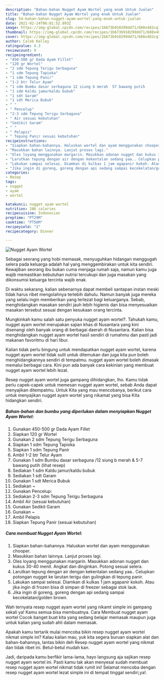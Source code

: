 ```yaml
---
description: "Bahan-bahan Nugget Ayam Wortel yang enak Untuk Jualan"
title: "Bahan-bahan Nugget Ayam Wortel yang enak Untuk Jualan"
slug: 54-bahan-bahan-nugget-ayam-wortel-yang-enak-untuk-jualan
date: 2021-02-24T06:01:52.893Z
image: https://img-global.cpcdn.com/recipes/1b673b910299dd71/680x482cq70/nugget-ayam-wortel-foto-resep-utama.jpg
thumbnail: https://img-global.cpcdn.com/recipes/1b673b910299dd71/680x482cq70/nugget-ayam-wortel-foto-resep-utama.jpg
cover: https://img-global.cpcdn.com/recipes/1b673b910299dd71/680x482cq70/nugget-ayam-wortel-foto-resep-utama.jpg
author: Caleb Kelley
ratingvalue: 4.3
reviewcount: 9
recipeingredient:
- "450-500 gr Dada Ayam Fillet"
- "120 gr Wortel"
- "2 sdm Tepung Terigu Serbaguna"
- "1 sdm Tepung Tapioka"
- "1 sdm Tepung Panir"
- "1-2 btr Telur Ayam"
- "1 sdm Bumbu dasar serbaguna 12 siung b merah  57 bawang putih           lihat resep"
- "1 sdm Kaldu jamurkaldu bubuk"
- "1 sdt Garam"
- "1 sdt Merica Bubuk"
- " "
- " Pencelup"
- "2-3 sdm Tepung Terigu Serbaguna"
- " Air sesuai kebutuhan"
- "Sedikit Garam"
- " "
- " Pelapis"
- " Tepung Panir sesuai kebutuhan"
recipeinstructions:
- "Siapkan bahan-bahannya. Haluskan wortel dan ayam menggunakan chooper."
- "Masukkan bahan lainnya. Lanjut proses lagi."
- "Oles loyang menggunakan margarin. Masukkan adonan nugget dan kukus 30-40 menit. Angkat dan dinginkan. Potong sesuai selera."
- "Larutkan tepung dengan air dengan kekentalan sedang yaa.. Celupkan potongan nugget ke larutan terigu dan gulingkan di tepung panir."
- "Lakukan sampai selesai. Diamkan di kulkas 1 jam agapanir kokoh. Atau jika ingin di frozen bisa di simpan di freezer sebagai stok lauk."
- "Jika ingin di goreng, goreng dengan api sedang sampai kecokelatan/golden brown."
categories:
- Resep
tags:
- nugget
- ayam
- wortel

katakunci: nugget ayam wortel 
nutrition: 286 calories
recipecuisine: Indonesian
preptime: "PT29M"
cooktime: "PT56M"
recipeyield: "2"
recipecategory: Dinner

---
```



![Nugget Ayam Wortel](https://img-global.cpcdn.com/recipes/1b673b910299dd71/680x482cq70/nugget-ayam-wortel-foto-resep-utama.jpg)

Sebagai seorang yang hobi memasak, menyuguhkan hidangan menggugah selera pada keluarga adalah hal yang menggembirakan untuk kita sendiri. Kewajiban seorang ibu bukan cuma menjaga rumah saja, namun kamu juga wajib memastikan kebutuhan nutrisi tercukupi dan juga masakan yang dikonsumsi keluarga tercinta wajib enak.

Di waktu  sekarang, kalian sebenarnya dapat membeli santapan instan meski tidak harus ribet mengolahnya terlebih dahulu. Namun banyak juga mereka yang selalu ingin memberikan yang terlezat bagi keluarganya. Sebab, menghidangkan masakan sendiri jauh lebih higienis dan bisa menyesuaikan masakan tersebut sesuai dengan kesukaan orang tercinta. 



Mungkinkah kamu salah satu penyuka nugget ayam wortel?. Tahukah kamu, nugget ayam wortel merupakan sajian khas di Nusantara yang kini disenangi oleh banyak orang di berbagai daerah di Nusantara. Kalian bisa menghidangkan nugget ayam wortel hasil sendiri di rumahmu dan pasti jadi makanan favoritmu di hari libur.

Kalian tidak perlu bingung untuk mendapatkan nugget ayam wortel, karena nugget ayam wortel tidak sulit untuk ditemukan dan juga kita pun boleh menghidangkannya sendiri di tempatmu. nugget ayam wortel boleh dimasak memalui berbagai cara. Kini pun ada banyak cara kekinian yang membuat nugget ayam wortel lebih lezat.

Resep nugget ayam wortel juga gampang dihidangkan, lho. Kamu tidak perlu capek-capek untuk memesan nugget ayam wortel, sebab Anda dapat menyajikan ditempatmu. Untuk Kita yang mau mencobanya, berikut cara untuk menyajikan nugget ayam wortel yang nikamat yang bisa Kita hidangkan sendiri.

<!--inarticleads1-->

##### Bahan-bahan dan bumbu yang diperlukan dalam menyiapkan Nugget Ayam Wortel:

1. Gunakan 450-500 gr Dada Ayam Fillet
1. Siapkan 120 gr Wortel
1. Gunakan 2 sdm Tepung Terigu Serbaguna
1. Siapkan 1 sdm Tepung Tapioka
1. Siapkan 1 sdm Tepung Panir
1. Ambil 1-2 btr Telur Ayam
1. Gunakan 1 sdm Bumbu dasar serbaguna /12 siung b merah &amp; 5-7 bawang putih           (lihat resep)
1. Sediakan 1 sdm Kaldu jamur/kaldu bubuk
1. Sediakan 1 sdt Garam
1. Gunakan 1 sdt Merica Bubuk
1. Sediakan  ~
1. Gunakan  Pencelup:
1. Sediakan 2-3 sdm Tepung Terigu Serbaguna
1. Ambil  Air (sesuai kebutuhan)
1. Gunakan Sedikit Garam
1. Gunakan  ~
1. Ambil  Pelapis
1. Siapkan  Tepung Panir (sesuai kebutuhan)




<!--inarticleads2-->

##### Cara membuat Nugget Ayam Wortel:

1. Siapkan bahan-bahannya. Haluskan wortel dan ayam menggunakan chooper.
1. Masukkan bahan lainnya. Lanjut proses lagi.
1. Oles loyang menggunakan margarin. Masukkan adonan nugget dan kukus 30-40 menit. Angkat dan dinginkan. Potong sesuai selera.
1. Larutkan tepung dengan air dengan kekentalan sedang yaa.. Celupkan potongan nugget ke larutan terigu dan gulingkan di tepung panir.
1. Lakukan sampai selesai. Diamkan di kulkas 1 jam agapanir kokoh. Atau jika ingin di frozen bisa di simpan di freezer sebagai stok lauk.
1. Jika ingin di goreng, goreng dengan api sedang sampai kecokelatan/golden brown.




Wah ternyata resep nugget ayam wortel yang nikamt simple ini gampang sekali ya! Kamu semua bisa membuatnya. Cara Membuat nugget ayam wortel Cocok banget buat kita yang sedang belajar memasak maupun juga untuk kalian yang sudah ahli dalam memasak.

Apakah kamu tertarik mulai mencoba bikin resep nugget ayam wortel nikmat simple ini? Kalau kalian mau, yuk kita segera buruan siapkan alat dan bahan-bahannya, lantas bikin deh Resep nugget ayam wortel yang nikmat dan tidak ribet ini. Betul-betul mudah kan. 

Jadi, daripada kamu berfikir lama-lama, hayo langsung aja sajikan resep nugget ayam wortel ini. Pasti kamu tak akan menyesal sudah membuat resep nugget ayam wortel nikmat tidak rumit ini! Selamat mencoba dengan resep nugget ayam wortel lezat simple ini di tempat tinggal sendiri,ya!.

